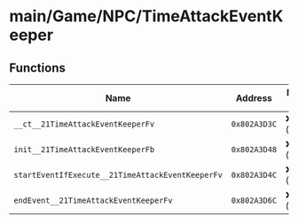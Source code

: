 # main/Game/NPC/TimeAttackEventKeeper

## Functions

| Name | Address | Match % |
|------|---------|---------|
| `__ct__21TimeAttackEventKeeperFv` | `0x802A3D3C` | :x: (0.0%) |
| `init__21TimeAttackEventKeeperFb` | `0x802A3D48` | :x: (0.0%) |
| `startEventIfExecute__21TimeAttackEventKeeperFv` | `0x802A3D4C` | :x: (0.0%) |
| `endEvent__21TimeAttackEventKeeperFv` | `0x802A3D6C` | :x: (0.0%) |